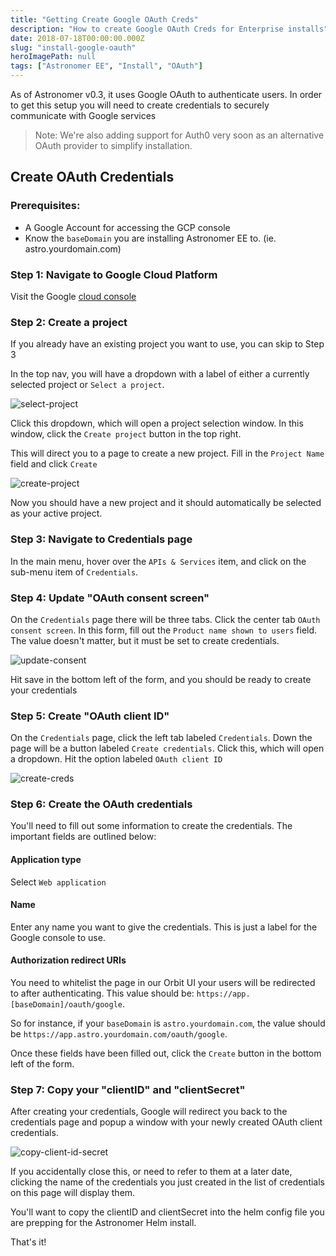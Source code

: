 ```yaml
---
title: "Getting Create Google OAuth Creds"
description: "How to create Google OAuth Creds for Enterprise installs"
date: 2018-07-18T00:00:00.000Z
slug: "install-google-oauth"
heroImagePath: null
tags: ["Astronomer EE", "Install", "OAuth"]
---
```


As of Astronomer v0.3, it uses Google OAuth to authenticate users. In order to get this setup you will need to create credentials to securely communicate with Google services

> Note: We're also adding support for Auth0 very soon as an alternative OAuth provider to simplify installation.

## Create OAuth Credentials

### Prerequisites:

- A Google Account for accessing the GCP console
- Know the `baseDomain` you are installing Astronomer EE to.  (ie. astro.yourdomain.com)

### Step 1: Navigate to Google Cloud Platform

Visit the Google [cloud console](https://console.cloud.google.com/)

### Step 2: Create a project

If you already have an existing project you want to use, you can skip to Step 3

In the top nav, you will have a dropdown with a label of either a currently selected project or `Select a project`.  

![select-project](https://cdn.astronomer.io/website/img/guides/google-oauth-creds/select-project.png)

Click this dropdown, which will open a project selection window.  In this window, click the `Create project` button in the top right.

This will direct you to a page to create a new project.  Fill in the `Project Name` field and click `Create`

![create-project](https://cdn.astronomer.io/website/img/guides/google-oauth-creds/create-project.png)

Now you should have a new project and it should automatically be selected as your active project.

### Step 3: Navigate to Credentials page

In the main menu, hover over the `APIs & Services` item, and click on the sub-menu item of `Credentials`.

### Step 4: Update "OAuth consent screen"

On the `Credentials` page there will be three tabs.  Click the center tab `OAuth consent screen`.  In this form, fill out the `Product name shown to users` field.  The value doesn't matter, but it must be set to create credentials.

![update-consent](https://cdn.astronomer.io/website/img/guides/google-oauth-creds/update-consent.png)

Hit save in the bottom left of the form, and you should be ready to create your credentials

### Step 5: Create "OAuth client ID"

On the `Credentials` page, click the left tab labeled `Credentials`.  Down the page will be a button labeled `Create credentials`.  Click this, which will open a dropdown.  Hit the option labeled `OAuth client ID`

![create-creds](https://cdn.astronomer.io/website/img/guides/google-oauth-creds/create-creds.png)

### Step 6: Create the OAuth credentials

You'll need to fill out some information to create the credentials. The important fields are outlined below:

#### Application type

Select `Web application`

#### Name

Enter any name you want to give the credentials.  This is just a label for the Google console to use.

#### Authorization redirect URIs

You need to whitelist the page in our Orbit UI your users will be redirected to after authenticating.  This value should be: `https://app.[baseDomain]/oauth/google`.

So for instance, if your `baseDomain` is `astro.yourdomain.com`, the value should be `https://app.astro.yourdomain.com/oauth/google`.

Once these fields have been filled out, click the `Create` button in the bottom left of the form.

### Step 7: Copy your "clientID" and "clientSecret"

After creating your credentials, Google will redirect you back to the credentials page and popup a window with your newly created OAuth client credentials.  

![copy-client-id-secret](https://cdn.astronomer.io/website/img/guides/google-oauth-creds/copy-client-id-secret.png)

If you accidentally close this, or need to refer to them at a later date, clicking the name of the credentials you just created in the list of credentials on this page will display them.

You'll want to copy the clientID and clientSecret into the helm config file you are prepping for the Astronomer Helm install.  

That's it!
